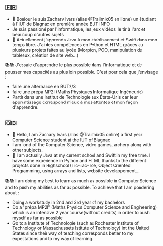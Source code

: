 ## 🇫🇷

- 👋 Bonjour je suis Zachary Ivars (alias @Trailmix05 en ligne) un étudiant à l'IUT de Blagnac en première année BUT INFO
- Je suis passioné par l'informatique, les jeux vidéos, le tir à l'arc et beaucoup d'autres sujets
- 🌱 Actuellement j'apprends Java à mon établissement et Swift dans mon temps libre. J'ai des compétences en Python et HTML grâces au plusieurs projets faites au lycée (Morpion, POO, manipulation de tableaux, création de site web...)

📚📚
J'essaie d'apprendre le plus possible dans l'informatique et de pousser mes capacités au plus loin possible. C'est pour cela que j'envisage :
- faire une alternance en BUT2/3
- faire une prépa MP2I (Maths Physiques Informatique Ingéneurie)
- Partir dans une Institut de Technologie aux États-Unis car leur apprentissage correspond mieux à mes attentes et mon façon d'apprendre. 



## 🇬🇧

- 👋 Hello, I am Zachary Ivars (alias @Trailmix05 online) a first year Computer Science student at the IUT of Blagnac 
- I am fond of the Computer Science, video games, archery along with other subjects.
- 🌱 I am actually Java at my current school and Swift in my free time. I have some experience in Python and HTML thanks to the different projects done in Highschool (Tic-Tac-Toe, Object Oriented Programming, using arrays and lists, website developpement...)

📚📚
I am doing my best to learn as much as possible in Computer Science and to push my abilities as far as possible. To achieve that I am pondering about : 
- Doing a workstudy in 2nd and 3rd year of my bachelors
- Do a "prépa MP2I" (Maths Physics Computer Science and Engineering) which is an intensive 2 year course(without credits) in order to push myself as far as possible
- Go to a Institute of Technologie (such as Rochester Institute of Technology or Massachussets Istitute of Technology) int the United States since their way of teaching corresponds better to my expectations and to my way of learning.

<!---
Trailmix05/Trailmix05 is a ✨ special ✨ repository because its `README.md` (this file) appears on your GitHub profile.
You can click the Preview link to take a look at your changes.
--->

